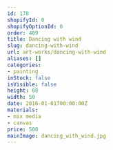 ```yaml
---
id: 178
shopifyId: 0
shopifyOptionId: 0
order: 409
title: Dancing with wind
slug: dancing-with-wind
url: art-works/dancing-with-wind
aliases: []
categories:
- painting
inStock: false
isVisible: false
height: 60
width: 50
date: 2016-01-01T00:00:00Z
materials:
- mix media
- canvas
price: 500
mainImage: dancing_with_wind.jpg
---
```

